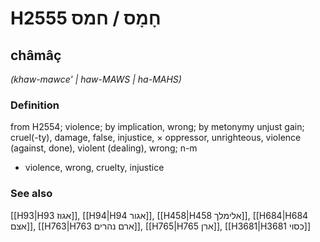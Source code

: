 # H2555 חָמָס / חמס

## châmâç

_(khaw-mawce' | haw-MAWS | ha-MAHS)_

### Definition

from H2554; violence; by implication, wrong; by metonymy unjust gain; cruel(-ty), damage, false, injustice, × oppressor, unrighteous, violence (against, done), violent (dealing), wrong; n-m

- violence, wrong, cruelty, injustice

### See also

[[H93|H93 אגוז]], [[H94|H94 אגור]], [[H458|H458 אלימלך]], [[H684|H684 אצם]], [[H763|H763 ארם נהרים]], [[H765|H765 ארן]], [[H3681|H3681 כסוי]]
